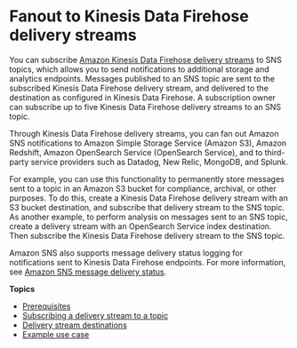 # Fanout to Kinesis Data Firehose delivery streams<a name="sns-firehose-as-subscriber"></a>

You can subscribe [Amazon Kinesis Data Firehose delivery streams](https://docs.aws.amazon.com/firehose/latest/dev/what-is-this-service.html) to SNS topics, which allows you to send notifications to additional storage and analytics endpoints\. Messages published to an SNS topic are sent to the subscribed Kinesis Data Firehose delivery stream, and delivered to the destination as configured in Kinesis Data Firehose\. A subscription owner can subscribe up to five Kinesis Data Firehose delivery streams to an SNS topic\.

Through Kinesis Data Firehose delivery streams, you can fan out Amazon SNS notifications to Amazon Simple Storage Service \(Amazon S3\), Amazon Redshift, Amazon OpenSearch Service \(OpenSearch Service\), and to third\-party service providers such as Datadog, New Relic, MongoDB, and Splunk\.

For example, you can use this functionality to permanently store messages sent to a topic in an Amazon S3 bucket for compliance, archival, or other purposes\. To do this, create a Kinesis Data Firehose delivery stream with an S3 bucket destination, and subscribe that delivery stream to the SNS topic\. As another example, to perform analysis on messages sent to an SNS topic, create a delivery stream with an OpenSearch Service index destination\. Then subscribe the Kinesis Data Firehose delivery stream to the SNS topic\.

Amazon SNS also supports message delivery status logging for notifications sent to Kinesis Data Firehose endpoints\. For more information, see [Amazon SNS message delivery status](sns-topic-attributes.md)\.

**Topics**
+ [Prerequisites](prereqs-kinesis-data-firehose.md)
+ [Subscribing a delivery stream to a topic](firehose-endpoints-subscribe.md)
+ [Delivery stream destinations](firehose-working-with-destinations.md)
+ [Example use case](firehose-example-use-case.md)